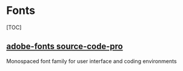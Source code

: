 # Fonts

[TOC]

## [adobe-fonts source-code-pro](https://github.com/adobe-fonts/source-code-pro)

 Monospaced font family for user interface and coding environments

